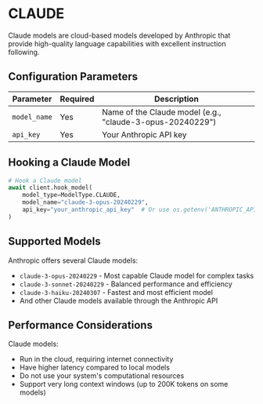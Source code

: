 # CLAUDE

Claude models are cloud-based models developed by Anthropic that provide high-quality language capabilities with excellent instruction following.

## Configuration Parameters

| Parameter | Required | Description |
|-----------|----------|-------------|
| `model_name` | Yes | Name of the Claude model (e.g., "claude-3-opus-20240229") |
| `api_key` | Yes | Your Anthropic API key |

## Hooking a Claude Model

```python
# Hook a Claude model
await client.hook_model(
    model_type=ModelType.CLAUDE,
    model_name="claude-3-opus-20240229",
    api_key="your_anthropic_api_key"  # Or use os.getenv('ANTHROPIC_API_KEY')
)
```

## Supported Models

Anthropic offers several Claude models:

- `claude-3-opus-20240229` - Most capable Claude model for complex tasks
- `claude-3-sonnet-20240229` - Balanced performance and efficiency
- `claude-3-haiku-20240307` - Fastest and most efficient model
- And other Claude models available through the Anthropic API

## Performance Considerations

Claude models:
- Run in the cloud, requiring internet connectivity
- Have higher latency compared to local models
- Do not use your system's computational resources
- Support very long context windows (up to 200K tokens on some models)